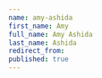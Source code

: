 ```yaml
---
name: amy-ashida
first_name: Amy
full_name: Amy Ashida
last_name: Ashida
redirect_from:
published: true
---
```

